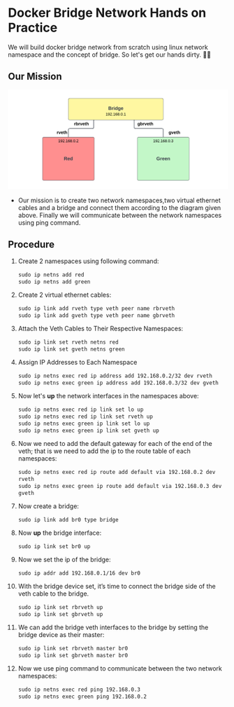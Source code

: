 # Docker Bridge Network Hands on Practice
We will build docker bridge network from scratch using linux network namespace and the concept of bridge. So let's get our hands dirty. 🤟🤟

## Our Mission
![Mission Plan](./Bridge%20Network%20Diagram.png)
- Our mission is to create two network namespaces,two virtual ethernet cables and a bridge and connect them according to the diagram given above. Finally we will communicate between the network namespaces using ping command.
## Procedure
1. Create 2 namespaces using following command:
    ```
    sudo ip netns add red
    sudo ip netns add green
    ```
2. Create 2 virtual ethernet cables:
    ```
    sudo ip link add rveth type veth peer name rbrveth
    sudo ip link add gveth type veth peer name gbrveth
    ```
3. Attach the Veth Cables to Their Respective Namespaces:
    ```
    sudo ip link set rveth netns red
    sudo ip link set gveth netns green
    ```
4. Assign IP Addresses to Each Namespace
    ```
    sudo ip netns exec red ip address add 192.168.0.2/32 dev rveth
    sudo ip netns exec green ip address add 192.168.0.3/32 dev gveth
    ```
5. Now let's <b>up</b> the network interfaces in the namespaces above:
    ```
    sudo ip netns exec red ip link set lo up
    sudo ip netns exec red ip link set rveth up
    sudo ip netns exec green ip link set lo up
    sudo ip netns exec green ip link set gveth up
    ```
6. Now we need to add the default gateway for each of the end of the veth; that is we need to add the ip to the route table of each namespaces:
    ```
    sudo ip netns exec red ip route add default via 192.168.0.2 dev rveth
    sudo ip netns exec green ip route add default via 192.168.0.3 dev gveth
    ```
7. Now create a bridge:
    ```
    sudo ip link add br0 type bridge
    ```
8. Now <b>up</b> the bridge interface:
    ```
    sudo ip link set br0 up
    ```
9. Now we set the ip of the bridge:
    ```
    sudo ip addr add 192.168.0.1/16 dev br0
    ```
10. With the bridge device set, it’s time to connect the bridge side of the veth cable to the bridge.
    ```
    sudo ip link set rbrveth up
    sudo ip link set gbrveth up
    ```

11. We can add the bridge veth interfaces to the bridge by setting the bridge device as their master:
    ```
    sudo ip link set rbrveth master br0
    sudo ip link set gbrveth master br0
    ```
11. Now we use ping command to communicate between the two network namespaces:
    ```
    sudo ip netns exec red ping 192.168.0.3
    sudo ip netns exec green ping 192.168.0.2
    ```